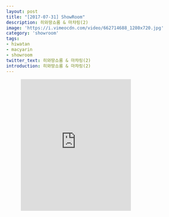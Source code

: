 ```yaml
---
layout: post
title: "[2017-07-31] ShowRoom"
description: 히와땅쇼룸 & 마챠링(2)
image: 'https://i.vimeocdn.com/video/662714688_1280x720.jpg'
category: 'showroom'
tags:
- hiwatan
- macyarin
- showroom
twitter_text: 히와땅쇼룸 & 마챠링(2)
introduction: 히와땅쇼룸 & 마챠링(2)
---
```

<figure class="video_container">
<iframe src="https://player.vimeo.com/video/239676912" height="360" frameborder="0" webkitallowfullscreen mozallowfullscreen allowfullscreen></iframe>
</figure>
